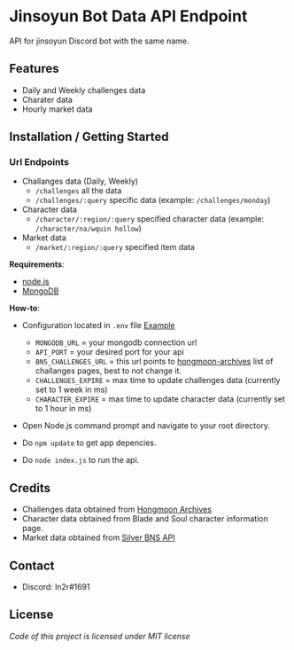 # Jinsoyun Bot Data API Endpoint
API for jinsoyun Discord bot with the same name.

## Features
* Daily and Weekly challenges data
* Charater data
* Hourly market data

## Installation / Getting Started
### Url Endpoints
* Challanges data (Daily, Weekly) 
  * `/challenges` all the data
  * `/challenges/:query` specific data (example: `/challenges/monday`)
* Character data
  * `/character/:region/:query` specified character data (example: `/character/na/wquin hollow`)
* Market data
  * `/market/:region/:query` specified item data

**Requirements**:
* [node.js](https://nodejs.org/)
* [MongoDB](https://www.mongodb.com/)

**How-to**:
* Configuration located in `.env` file [Example](https://github.com/ln2r/jinsoyun-api/blob/.env.example)
  * `MONGODB_URL` = your mongodb connection url
  * `API_PORT` = your desired port for your api
  * `BNS_CHALLENGES_URL` = this url points to [hongmoon-archives](https://www.hongmoon-archives.com/challenge/list-of-challenges) list of challanges pages, best to not change it.
  * `CHALLENGES_EXPIRE` = max time to update challenges data (currently set to 1 week in ms)
  * `CHARACTER_EXPIRE` = max time to update character data (currently set to 1 hour in ms)

* Open Node.js command prompt and navigate to your root directory.
* Do `npm update` to get app depencies.
* Do `node index.js` to run the api.

## Credits
* Challenges data obtained from [Hongmoon Archives](https://www.hongmoon-archives.com/challenge/list-of-challenges)
* Character data obtained from Blade and Soul character information page.
* Market data obtained from [Silver BNS API](https://gitlab.com/Silver_BnS)

## Contact
* Discord: ln2r#1691

## License
*Code of this project is licensed under MIT license*